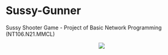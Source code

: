# Sussy-Gunner
Sussy Shooter Game - Project of Basic Network Programming (NT106.N21.MMCL)

<p align="center">
  <img src="https://user-images.githubusercontent.com/92283038/229355719-592971d0-42d4-44b6-8d14-e0f7f72ba93f.png"></img>
</p>

